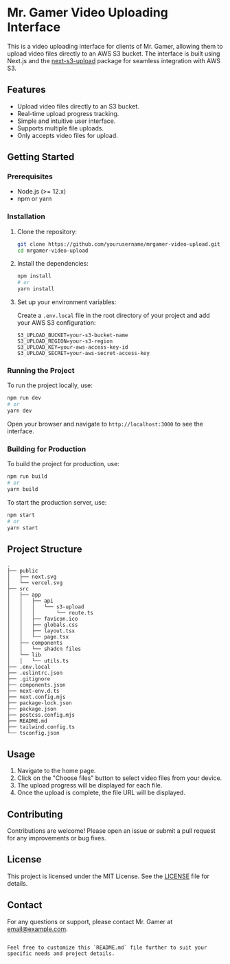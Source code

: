 
# Mr. Gamer Video Uploading Interface

This is a video uploading interface for clients of Mr. Gamer, allowing them to upload video files directly to an AWS S3 bucket. The interface is built using Next.js and the [next-s3-upload](https://next-s3-upload.codingvalue.com/setup) package for seamless integration with AWS S3.

## Features

- Upload video files directly to an S3 bucket.
- Real-time upload progress tracking.
- Simple and intuitive user interface.
- Supports multiple file uploads.
- Only accepts video files for upload.

## Getting Started

### Prerequisites

- Node.js (>= 12.x)
- npm or yarn

### Installation

1. Clone the repository:

    ```sh
    git clone https://github.com/yourusername/mrgamer-video-upload.git
    cd mrgamer-video-upload
    ```

2. Install the dependencies:

    ```sh
    npm install
    # or
    yarn install
    ```

3. Set up your environment variables:

    Create a `.env.local` file in the root directory of your project and add your AWS S3 configuration:

    ```env
    S3_UPLOAD_BUCKET=your-s3-bucket-name
    S3_UPLOAD_REGION=your-s3-region
    S3_UPLOAD_KEY=your-aws-access-key-id
    S3_UPLOAD_SECRET=your-aws-secret-access-key
    ```

### Running the Project

To run the project locally, use:

```sh
npm run dev
# or
yarn dev
```

Open your browser and navigate to `http://localhost:3000` to see the interface.

### Building for Production

To build the project for production, use:

```sh
npm run build
# or
yarn build
```

To start the production server, use:

```sh
npm start
# or
yarn start
```

## Project Structure

```
.
├── public
│   ├── next.svg
│   └── vercel.svg
├── src
│   ├── app
│   │   ├── api
│   │   │   └── s3-upload
│   │   │       └── route.ts
│   │   ├── favicon.ico
│   │   ├── globals.css
│   │   ├── layout.tsx
│   │   └── page.tsx
│   ├── components
│   │   └── shadcn files
│   └── lib
│   │   └── utils.ts
├── .env.local
├── .eslintrc.json
├── .gitignore
├── components.json
├── next-env.d.ts
├── next.config.mjs
├── package-lock.json
├── package.json
├── postcss.config.mjs
├── README.md
├── tailwind.config.ts
└── tsconfig.json
```

## Usage

1. Navigate to the home page.
2. Click on the "Choose files" button to select video files from your device.
3. The upload progress will be displayed for each file.
4. Once the upload is complete, the file URL will be displayed.

## Contributing

Contributions are welcome! Please open an issue or submit a pull request for any improvements or bug fixes.

## License

This project is licensed under the MIT License. See the [LICENSE](LICENSE) file for details.

## Contact

For any questions or support, please contact Mr. Gamer at [email@example.com](mailto:email@example.com).
```

Feel free to customize this `README.md` file further to suit your specific needs and project details.